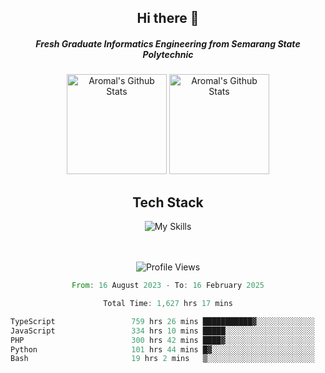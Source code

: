 <div align="center">
  <h2>Hi there 👋</h2>

  <h5>Fresh Graduate Informatics Engineering from Semarang State Polytechnic</h5>

  <img
    height="160"
    alt="Aromal's Github Stats"
    src="https://github-readme-stats.vercel.app/api?username=dafariski77&show_icons=true&theme=tokyonight&count_private=true"
  />
  <img
    alt="Aromal's Github Stats"
    height="160"
    src="https://github-readme-stats.vercel.app/api/top-langs/?username=dafariski77&layout=compact&theme=tokyonight"
  />

  <h2>Tech Stack</h2>
  
![My Skills](https://simpleskill.icons.workers.dev/svg?i=typescript,next.js,react,tailwindcss,shadcnui,reactquery,prisma,socketdotio,zod)

  <br /><br />
  <img src="https://komarev.com/ghpvc/?username=dafariski77&abbreviated=true" alt="Profile Views">
    
  <!--START_SECTION:waka-->

```rust
From: 16 August 2023 - To: 16 February 2025

Total Time: 1,627 hrs 17 mins

TypeScript                 759 hrs 26 mins ███████████▓░░░░░░░░░░░░░   46.23 %
JavaScript                 334 hrs 10 mins █████░░░░░░░░░░░░░░░░░░░░   20.34 %
PHP                        300 hrs 42 mins ████▓░░░░░░░░░░░░░░░░░░░░   18.30 %
Python                     101 hrs 44 mins █▓░░░░░░░░░░░░░░░░░░░░░░░   06.19 %
Bash                       19 hrs 2 mins   ▒░░░░░░░░░░░░░░░░░░░░░░░░   01.16 %
```

<!--END_SECTION:waka-->
</div>
